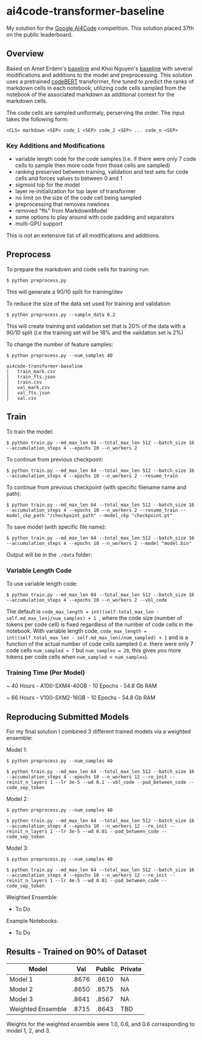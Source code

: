 # ai4code-transformer-baseline

My solution for the [Google AI4Code](https://www.kaggle.com/competitions/AI4Code) competition. This solution placed 37th on the public leaderboard.

## Overview
Based on Amet Erdem's [baseline](https://www.kaggle.com/code/aerdem4/ai4code-pytorch-distilbert-baseline) and Khoi Nguyen's [baseline](https://www.kaggle.com/code/suicaokhoailang/stronger-baseline-with-code-cells) with several modifications and additions to the model and preprocessing. This solution uses a pretrained [codeBERT](https://github.com/microsoft/CodeBERT) transformer, fine tuned to predict the ranks of markdown cells in each notebook, utilizing code cells sampled from the notebook of the associated markdown as additional context for the markdown cells. 

The code cells are sampled uniformaly, perserving the order. The input takes the following form: 

```<CLS> markdown <SEP> code_1 <SEP> code_2 <SEP> ... code_n <SEP>```

### Key Additions and Modifications

-	variable length code for the code samples (i.e. if there were only 7 code cells to sample then more code from those cells are sampled)
-	ranking preserved between training, validation and test sets for code cells and forces values to between 0 and 1
-	sigmoid top for the model
-	layer re-initialization for top layer of transformer
-	no limit on the size of the code cell being sampled
-	preprocessing that removes newlines
-	removed "fts" from MarkdownModel
-	some options to play around with code padding and separators
-	multi-GPU support

This is not an extensive list of all modifications and additions.

## Preprocess
To prepare the markdown and code cells for training run:

```$ python preprocess.py```

This will generate a 90/10 split for training/dev

To reduce the size of the data set used for training and validation:

```$ python preprocess.py --sample_data 0.2```

This will create training and validation set that is 20% of the data with a 90/10 split (i.e the training set will be 18% and the validation set is 2%)

To change the number of feature samples:

```$ python preprocess.py --num_samples 40```

```
ai4code-transformer-baseline
│   train_mark.csv
│   train_fts.json   
|   train.csv
│   val_mark.csv
│   val_fts.json
│   val.csv
```

## Train 

To train the model: 

```$ python train.py --md_max_len 64 --total_max_len 512 --batch_size 16 --accumulation_steps 4 --epochs 10 --n_workers 2```

To continue from previous checkpoint:

```$ python train.py --md_max_len 64 --total_max_len 512 --batch_size 16 --accumulation_steps 4 --epochs 10 --n_workers 2 --resume_train```

To continue from previous checkpoint (with specific filename name and path):

```$ python train.py --md_max_len 64 --total_max_len 512 --batch_size 16 --accumulation_steps 4 --epochs 10 --n_workers 2 --resume_train --model_ckp_path "/checkpoint_path" --model_ckp "checkpoint.pt"```

To save model (with specific file name):

```$ python train.py --md_max_len 64 --total_max_len 512 --batch_size 16 --accumulation_steps 4 --epochs 10 --n_workers 2 --model "model.bin"```

Output will be in the ```./data``` folder:

### Variable Length Code

To use variable length code:

```$ python train.py --md_max_len 64 --total_max_len 512 --batch_size 16 --accumulation_steps 4 --epochs 10 --n_workers 2 --vbl_code```

The default is ```code_max_length = int((self.total_max_len - self.md_max_len)/num_samples) + 1 ```, where the code size (number of tokens per code cell) is fixed regardless of the number of code cells in the notebook. With variable length code, ```code_max_length = int((self.total_max_len - self.md_max_len)/num_sampled) + 1``` and is a function of the actual number of code cells sampled (i.e. there were only 7 code cells ```num_sampled = 7``` but ```num_samples = 20```, this gives you more tokens per code cells when ```num_sampled < num_samples```).

### Training Time (Per Model)

~ 40 Hours - A100-SXM4-40GB - 10 Epochs - 54.8 Gb RAM

~ 66 Hours - V100-SXM2-16GB - 10 Epochs - 54.8 Gb RAM

## Reproducing Submitted Models

For my final solution I combined 3 different trained models via a weighted ensemble:

Model 1:

```$ python preprocess.py --num_samples 40```

```$ python train.py --md_max_len 64 --total_max_len 512 --batch_size 16 --accumulation_steps 4 --epochs 10 --n_workers 12 --re_init --reinit_n_layers 1 --lr 3e-5 --wd 0.1 --vbl_code --pad_between_code --code_sep_token```

Model 2:

```$ python preprocess.py --num_samples 40```

```$ python train.py --md_max_len 64 --total_max_len 512 --batch_size 16 --accumulation_steps 4 --epochs 10 --n_workers 12 --re_init --reinit_n_layers 1 --lr 3e-5 --wd 0.01 --pad_between_code --code_sep_token```

Model 3:

```$ python preprocess.py --num_samples 40```

```$ python train.py --md_max_len 64 --total_max_len 512 --batch_size 16 --accumulation_steps 4 --epochs 10 --n_workers 12 --re_init --reinit_n_layers 1 --lr 4e-5 --wd 0.01 --pad_between_code --code_sep_token```

Weighted Ensemble:

- To Do

Example Notebooks: 

- To Do

## Results - Trained on 90% of Dataset

| Model | Val | Public | Private |
| --- | --- | --- | --- |
| Model 1 | .8676 | .8610  | NA |
| Model 2 | .8650 | .8575 | NA |  
| Model 3 | .8641 | .8567 | NA |
| Weighted Ensemble | .8715 | .8643 | TBD |

Weights for the weighted ensemble were 1.0, 0.6, and 0.6 corresponding to model 1, 2, and 3.
